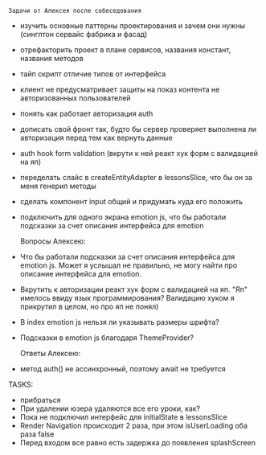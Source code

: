     Задачи от Алексея после собеседования
- изучить основные паттерны проектирования и зачем они нужны (синглтон сервайс фабрика и фасад)
- отрефакторить проект в плане сервисов, названия констант, названия методов

- тайп скрипт отличие типов от интерфейса

- клиент не предусматривает защиты на показ контента не авторизованных пользователей
- понять как работает авторизация auth
- дописать свой фронт так, будто бы сервер проверяет выполнена ли авторизация перед тем как вернуть данные
- auth hook form validation (вкрути к ней реакт хук форм с валидацией на яп)

- переделать слайс в createEntityAdapter в lessonsSlice, что бы он за меня генерил методы

- сделать компонент input общий и придумать куда его положить

- подключить для одного экрана emotion js, что бы работали подсказки за счет описания интерфейса для emotion

    Вопросы Алексею:
- Что бы работали подсказки за счет описания интерфейса для emotion js. Может я услышал не правильно, не могу найти про описание интерфейса для emotion.
- Вкрутить к авторизации реакт хук форм с валидацией на яп. "Яп" имелось ввиду язык программирования? Валидацию хуком я прикрутил в целом, но про яп не понял)
- В index emotion js нельзя ли указывать размеры шрифта?
- Подсказки в emotion js благодаря ThemeProvider?

    Ответы Алексею:
- метод auth() не ассинхронный, поэтому await не требуется

TASKS:
- прибраться
- При удалении юзера удаляются все его уроки, как?
- Пока не подключил интерфейс для initialState в lessonsSlice
- Render Navigation происходит 2 раза, при этом isUserLoading оба раза false 
- Перед входом все равно есть задержка до появления splashScreen

